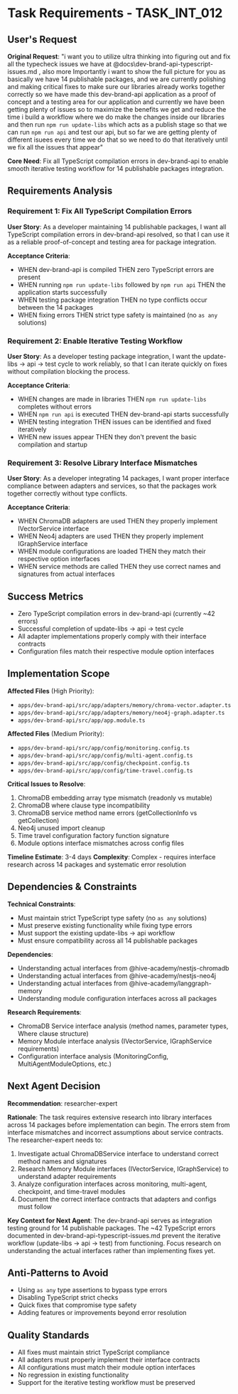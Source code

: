 # Task Requirements - TASK_INT_012

## User's Request

**Original Request**: "i want you to utilize ultra thinking into figuring out and fix all the typecheck issues we have at @docs\dev-brand-api-typescript-issues.md , also more Importantly i want to show the full picture for you as basically we have 14 publishable packages, and we are currently polishing and making critical fixes to make sure our libraries already works together correctly so we have made this dev-brand-api application as a proof of concept and a testing area for our application and currently we have been getting plenty of issues so to maximize the benefits we get and reduce the time i build a workflow where we do make the changes inside our libraries and then run `npm run update-libs` which acts as a publish stage so that we can run `npm run api` and test our api, but so far we are getting plenty of different isuees every time we do that so we need to do that iteratively until we fix all the issues that appear"

**Core Need**: Fix all TypeScript compilation errors in dev-brand-api to enable smooth iterative testing workflow for 14 publishable packages integration.

## Requirements Analysis

### Requirement 1: Fix All TypeScript Compilation Errors

**User Story**: As a developer maintaining 14 publishable packages, I want all TypeScript compilation errors in dev-brand-api resolved, so that I can use it as a reliable proof-of-concept and testing area for package integration.

**Acceptance Criteria**:
- WHEN dev-brand-api is compiled THEN zero TypeScript errors are present
- WHEN running `npm run update-libs` followed by `npm run api` THEN the application starts successfully
- WHEN testing package integration THEN no type conflicts occur between the 14 packages
- WHEN fixing errors THEN strict type safety is maintained (no `as any` solutions)

### Requirement 2: Enable Iterative Testing Workflow

**User Story**: As a developer testing package integration, I want the update-libs → api → test cycle to work reliably, so that I can iterate quickly on fixes without compilation blocking the process.

**Acceptance Criteria**:
- WHEN changes are made in libraries THEN `npm run update-libs` completes without errors
- WHEN `npm run api` is executed THEN dev-brand-api starts successfully
- WHEN testing integration THEN issues can be identified and fixed iteratively
- WHEN new issues appear THEN they don't prevent the basic compilation and startup

### Requirement 3: Resolve Library Interface Mismatches

**User Story**: As a developer integrating 14 packages, I want proper interface compliance between adapters and services, so that the packages work together correctly without type conflicts.

**Acceptance Criteria**:
- WHEN ChromaDB adapters are used THEN they properly implement IVectorService interface
- WHEN Neo4j adapters are used THEN they properly implement IGraphService interface
- WHEN module configurations are loaded THEN they match their respective option interfaces
- WHEN service methods are called THEN they use correct names and signatures from actual interfaces

## Success Metrics

- Zero TypeScript compilation errors in dev-brand-api (currently ~42 errors)
- Successful completion of update-libs → api → test cycle
- All adapter implementations properly comply with their interface contracts
- Configuration files match their respective module option interfaces

## Implementation Scope

**Affected Files** (High Priority):
- `apps/dev-brand-api/src/app/adapters/memory/chroma-vector.adapter.ts`
- `apps/dev-brand-api/src/app/adapters/memory/neo4j-graph.adapter.ts`
- `apps/dev-brand-api/src/app/app.module.ts`

**Affected Files** (Medium Priority):
- `apps/dev-brand-api/src/app/config/monitoring.config.ts`
- `apps/dev-brand-api/src/app/config/multi-agent.config.ts`
- `apps/dev-brand-api/src/app/config/checkpoint.config.ts`
- `apps/dev-brand-api/src/app/config/time-travel.config.ts`

**Critical Issues to Resolve**:
1. ChromaDB embedding array type mismatch (readonly vs mutable)
2. ChromaDB where clause type incompatibility
3. ChromaDB service method name errors (getCollectionInfo vs getCollection)
4. Neo4j unused import cleanup
5. Time travel configuration factory function signature
6. Module options interface mismatches across config files

**Timeline Estimate**: 3-4 days
**Complexity**: Complex - requires interface research across 14 packages and systematic error resolution

## Dependencies & Constraints

**Technical Constraints**:
- Must maintain strict TypeScript type safety (no `as any` solutions)
- Must preserve existing functionality while fixing type errors
- Must support the existing update-libs → api workflow
- Must ensure compatibility across all 14 publishable packages

**Dependencies**:
- Understanding actual interfaces from @hive-academy/nestjs-chromadb
- Understanding actual interfaces from @hive-academy/nestjs-neo4j
- Understanding actual interfaces from @hive-academy/langgraph-memory
- Understanding module configuration interfaces across all packages

**Research Requirements**:
- ChromaDB Service interface analysis (method names, parameter types, Where clause structure)
- Memory Module interface analysis (IVectorService, IGraphService requirements)
- Configuration interface analysis (MonitoringConfig, MultiAgentModuleOptions, etc.)

## Next Agent Decision

**Recommendation**: researcher-expert

**Rationale**: The task requires extensive research into library interfaces across 14 packages before implementation can begin. The errors stem from interface mismatches and incorrect assumptions about service contracts. The researcher-expert needs to:

1. Investigate actual ChromaDBService interface to understand correct method names and signatures
2. Research Memory Module interfaces (IVectorService, IGraphService) to understand adapter requirements
3. Analyze configuration interfaces across monitoring, multi-agent, checkpoint, and time-travel modules
4. Document the correct interface contracts that adapters and configs must follow

**Key Context for Next Agent**: The dev-brand-api serves as integration testing ground for 14 publishable packages. The ~42 TypeScript errors documented in dev-brand-api-typescript-issues.md prevent the iterative workflow (update-libs → api → test) from functioning. Focus research on understanding the actual interfaces rather than implementing fixes yet.

## Anti-Patterns to Avoid

- Using `as any` type assertions to bypass type errors
- Disabling TypeScript strict checks
- Quick fixes that compromise type safety
- Adding features or improvements beyond error resolution

## Quality Standards

- All fixes must maintain strict TypeScript compliance
- All adapters must properly implement their interface contracts
- All configurations must match their module option interfaces
- No regression in existing functionality
- Support for the iterative testing workflow must be preserved